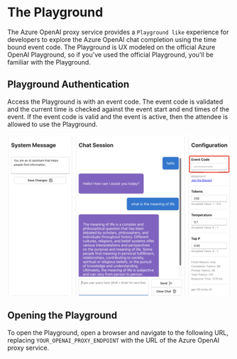 # The Playground

The Azure OpenAI proxy service provides a `Playground like` experience for developers to explore the Azure OpenAI chat completion using the time bound event code. The Playground is UX modeled on the official Azure OpenAI Playground, so if you've used the official Playground, you'll be familiar with the Playground.

## Playground Authentication

Access the Playground is with an event code. The event code is validated and the current time is checked against the event start and end times of the event. If the event code is valid and the event is active, then the attendee is allowed to use the Playground.

![The Azure OpenAI Playground-like experience](media/openai_proxy_playground.png)

## Opening the Playground

To open the Playground, open a browser and navigate to the following URL, replacing `YOUR_OPENAI_PROXY_ENDPOINT` with the URL of the Azure OpenAI proxy service.
